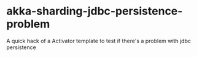 # akka-sharding-jdbc-persistence-problem
A quick hack of a Activator template to test if there's a problem with jdbc persistence

